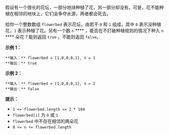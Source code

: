 假设有一个很长的花坛，一部分地块种植了花，另一部分却没有。可是，花不能种植在相邻的地块上，它们会争夺水源，两者都会死去。

给你一个整数数组 `flowerbed` 表示花坛，由若干 `0` 和 `1` 组成，其中 `0` 表示没种植花，`1` 表示种植了花。另有一个数 `n`
**** ，能否在不打破种植规则的情况下种入 `n` **** 朵花？能则返回 `true` ，不能则返回 `false`。

**示例 1：**

    
    
    **输入：** flowerbed = [1,0,0,0,1], n = 1
    **输出：** true
    

**示例 2：**

    
    
    **输入：** flowerbed = [1,0,0,0,1], n = 2
    **输出：** false
    

**提示：**

  * `1 <= flowerbed.length <= 2 * 104`
  * `flowerbed[i]` 为 `0` 或 `1`
  * `flowerbed` 中不存在相邻的两朵花
  * `0 <= n <= flowerbed.length`

